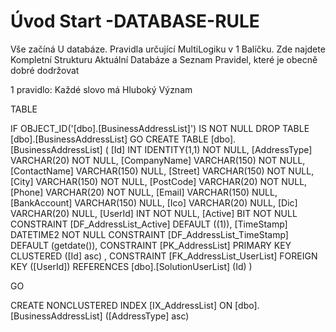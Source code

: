 ﻿# Úvod   Start -DATABASE-RULE  

Vše začíná U databáze. 
Pravidla určující MultiLogiku v 1 Balíčku.
Zde najdete Kompletní Strukturu Aktuální Databáze
a Seznam Pravidel, které je obecně dobré dodržovat

1 pravidlo: Každé slovo má Hluboký Význam

TABLE


 IF OBJECT_ID('[dbo].[BusinessAddressList]') IS NOT NULL 
 DROP TABLE [dbo].[BusinessAddressList] 
 GO
 CREATE TABLE [dbo].[BusinessAddressList] ( 
 [Id]           INT              IDENTITY(1,1)          NOT NULL,
 [AddressType]  VARCHAR(20)                             NOT NULL,
 [CompanyName]  VARCHAR(150)                            NOT NULL,
 [ContactName]  VARCHAR(150)                                NULL,
 [Street]       VARCHAR(150)                            NOT NULL,
 [City]         VARCHAR(150)                            NOT NULL,
 [PostCode]     VARCHAR(20)                             NOT NULL,
 [Phone]        VARCHAR(20)                             NOT NULL,
 [Email]        VARCHAR(150)                                NULL,
 [BankAccount]  VARCHAR(150)                                NULL,
 [Ico]          VARCHAR(20)                                 NULL,
 [Dic]          VARCHAR(20)                                 NULL,
 [UserId]       INT                                     NOT NULL,
 [Active]       BIT                                     NOT NULL  CONSTRAINT [DF_AddressList_Active] DEFAULT ((1)),
 [TimeStamp]    DATETIME2                               NOT NULL  CONSTRAINT [DF_AddressList_TimeStamp] DEFAULT (getdate()),
 CONSTRAINT   [PK_AddressList]  PRIMARY KEY CLUSTERED    ([Id] asc) ,
 CONSTRAINT [FK_AddressList_UserList] FOREIGN KEY ([UserId]) REFERENCES [dbo].[SolutionUserList] (Id) )
 
 
 GO
 
 CREATE NONCLUSTERED INDEX [IX_AddressList] 
    ON [dbo].[BusinessAddressList] ([AddressType] asc)